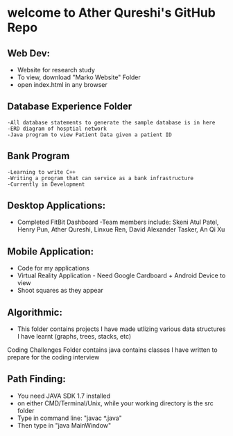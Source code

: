 # welcome to Ather Qureshi's GitHub Repo

## Web Dev: 
* Website for research study
* To view, download "Marko Website" Folder
* open index.html in any browser

## Database Experience Folder
	-All database statements to generate the sample database is in here
	-ERD diagram of hosptial network
	-Java program to view Patient Data given a patient ID


## Bank Program
	-Learning to write C++
	-Writing a program that can service as a bank infrastructure
	-Currently in Development


## Desktop Applications:
* Completed FitBit Dashboard
	-Team members include: Skeni Atul Patel, Henry Pun, Ather Qureshi, Linxue Ren, David Alexander Tasker, An Qi Xu

## Mobile Application:
* Code for my applications 
* Virtual Reality Application - Need Google Cardboard + Android Device to view
* Shoot squares as they appear 

## Algorithmic:
* This folder contains projects I have made utlizing various data structures I have learnt (graphs, trees, stacks, etc)

Coding Challenges Folder contains java contains classes I have written to prepare for the coding interview

## Path Finding:
* You need JAVA SDK 1.7 installed
* on either CMD/Terminal/Unix, while your working directory is the src folder
* Type in command line: "javac *.java"
* Then type in "java MainWindow"

